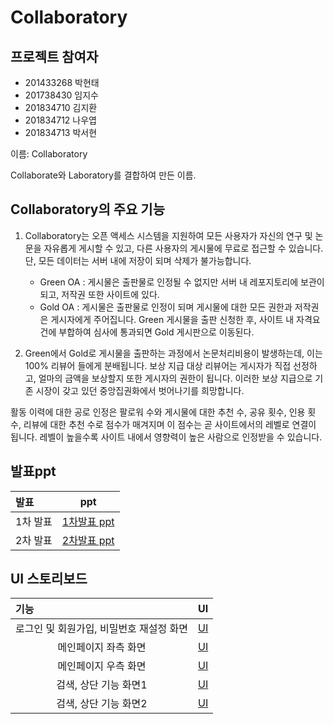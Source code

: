 Collaboratory
===============

프로젝트 참여자
----------------
- 201433268 박현태
- 201738430 임지수
- 201834710 김지환
- 201834712 나우엽
- 201834713 박서현

이름: Collaboratory

Collaborate와 Laboratory를 결합하여 만든 이름.


Collaboratory의 주요 기능
----------------------------
1. Collaboratory는 오픈 액세스 시스템을 지원하여 모든 사용자가 자신의 연구 및 논문을 자유롭게 게시할 수 있고, 다른 사용자의 게시물에 무료로 접근할 수 있습니다. 단, 모든 데이터는 서버 내에 저장이 되며 삭제가 불가능합니다.
    - Green OA : 게시물은 출판물로 인정될 수 없지만 서버 내 레포지토리에 보관이 되고, 저작권 또한 사이트에 있다.
    - Gold OA : 게시물은 출판물로 인정이 되며 게시물에 대한 모든 권한과 저작권은 게시자에게 주어집니다. Green 게시물을 출판 신청한 후, 사이트 내 자격요건에 부합하여 심사에 통과되면 Gold 게시판으로 이동된다.


2. Green에서 Gold로 게시물을 출판하는 과정에서 논문처리비용이 발생하는데, 이는 100% 리뷰어
들에게 분배됩니다. 보상 지급 대상 리뷰어는 게시자가 직접 선정하고, 얼마의 금액을 보상할지 또한 게시자의 권한이 됩니다. 이러한 보상 지급으로 기존 시장이 갖고 있던 중앙집권화에서 벗어나기를 희망합니다.

활동 이력에 대한 공로 인정은 팔로워 수와 게시물에 대한 추천 수, 공유 횟수, 인용 횟수, 리뷰에 대한 추천 수로 점수가 매겨지며 이 점수는 곧 사이트에서의 레벨로 연결이 됩니다. 레벨이 높을수록 사이트 내에서 영향력이 높은 사람으로 인정받을 수 있습니다.

발표ppt
-----------------
|  발표 |  ppt |
|:--------|:--------:|
|<center> 1차 발표 </center> | <center> [1차발표 ppt](https://docs.google.com/presentation/d/1RHEntUGfO36j4cWJtpOIUqHNRfFMQTrVg_RlkFWOEUM/edit#slide=id.p1) </center> |
| <center> 2차 발표 </center> | <center> [2차발표 ppt](https://docs.google.com/presentation/d/1SW54snH7DzIKf1hj89yLzvGVGukZhk01su8559APlkU/edit?usp=sharing) </center> |


UI 스토리보드
--------------------------------
|  기능 |  UI |
|:--------|:--------:|
|<center> 로그인 및 회원가입, 비밀번호 재설정 화면 </center> | <center> [UI](https://drive.google.com/file/d/1NKWn8B2xG6UzI-SOPn3ezsS7tVsuHe4m/view?usp=sharing) </center> |
| <center>메인페이지 좌측 화면 </center> | <center> [UI](https://drive.google.com/file/d/145JDdgpoHFzIbx_P0bfo3hncMgh_jixG/view?usp=sharing) </center> |
| <center>메인페이지 우측 화면 </center> | <center> [UI](https://drive.google.com/file/d/1M0w69Ub77RPcIho5p7lEd-wgi4n-2Jpb/view?usp=sharing) </center> |
| <center>검색, 상단 기능 화면1 </center> | <center> [UI](https://drive.google.com/file/d/1_l26i0HGVUUpvSGFERf_kPaqLmS9okTV/view?usp=sharing) </center> |
| <center>검색, 상단 기능 화면2 </center> | <center> [UI](https://drive.google.com/file/d/1E9QPwWn5XhrDCsxh1XKCZOhYILvEmoad/view?usp=sharing) </center> |
